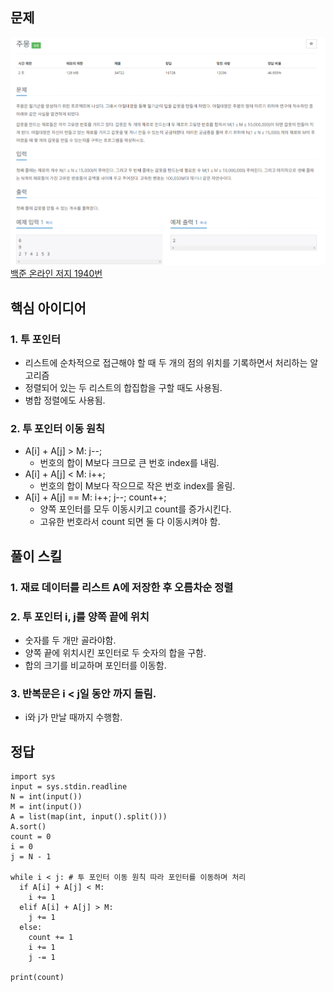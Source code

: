 ## 문제
![Alt text](./img/주몽의명령.png)   
[백준 온라인 저지 1940번](https://www.acmicpc.net/problem/1940)

## 핵심 아이디어
### 1. 투 포인터
* 리스트에 순차적으로 접근해야 할 때 두 개의 점의 위치를 기록하면서 처리하는 알고리즘
* 정렬되어 있는 두 리스트의 합집합을 구할 때도 사용됨.
* 병합 정렬에도 사용됨.

### 2. 투 포인터 이동 원칙
* A[i] + A[j] > M: j--;
  * 번호의 합이 M보다 크므로 큰 번호 index를 내림.
* A[i] + A[j] < M: i++;
  * 번호의 합이 M보다 작으므로 작은 번호 index를 올림.
* A[i] + A[j] == M: i++; j--; count++;
  * 양쪽 포인터를 모두 이동시키고 count를 증가시킨다.
  * 고유한 번호라서 count 되면 둘 다 이동시켜야 함.

## 풀이 스킬
### 1. 재료 데이터를 리스트 A에 저장한 후 오름차순 정렬

### 2. 투 포인터 i, j를 양쪽 끝에 위치
* 숫자를 두 개만 골라야함.
* 양쪽 끝에 위치시킨 포인터로 두 숫자의 합을 구함.
* 합의 크기를 비교하며 포인터를 이동함.

### 3. 반복문은 i < j일 동안 까지 돌림.
* i와 j가 만날 때까지 수행함.

## 정답
```
import sys
input = sys.stdin.readline
N = int(input())
M = int(input())
A = list(map(int, input().split()))
A.sort()
count = 0
i = 0
j = N - 1

while i < j: # 투 포인터 이동 원칙 따라 포인터를 이동하며 처리
  if A[i] + A[j] < M:
    i += 1
  elif A[i] + A[j] > M:
    j += 1
  else:
    count += 1
    i += 1
    j -= 1

print(count)
```